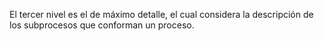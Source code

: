 El tercer nivel es el de máximo detalle, el cual considera la descripción de los subprocesos que conforman un proceso.